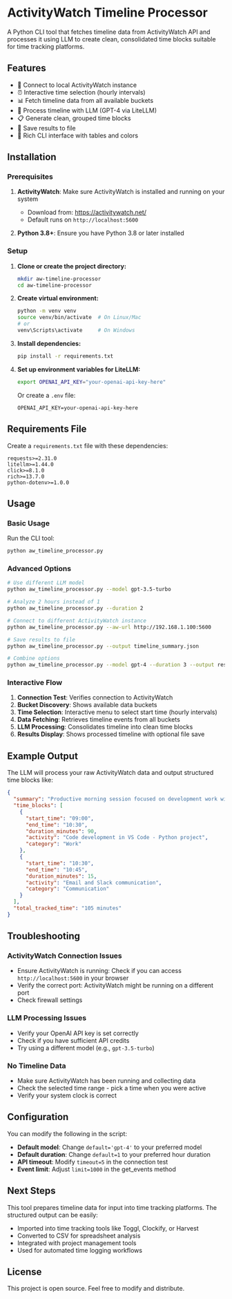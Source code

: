 # ActivityWatch Timeline Processor

A Python CLI tool that fetches timeline data from ActivityWatch API and processes it using LLM to create clean, consolidated time blocks suitable for time tracking platforms.

## Features

- 🔗 Connect to local ActivityWatch instance
- ⏰ Interactive time selection (hourly intervals)
- 📊 Fetch timeline data from all available buckets
- 🤖 Process timeline with LLM (GPT-4 via LiteLLM)
- 📋 Generate clean, grouped time blocks
- 💾 Save results to file
- 🎨 Rich CLI interface with tables and colors

## Installation

### Prerequisites

1. **ActivityWatch**: Make sure ActivityWatch is installed and running on your system

   - Download from: <https://activitywatch.net/>
   - Default runs on `http://localhost:5600`

2. **Python 3.8+**: Ensure you have Python 3.8 or later installed

### Setup

1. **Clone or create the project directory:**

   ```bash
   mkdir aw-timeline-processor
   cd aw-timeline-processor
   ```

2. **Create virtual environment:**

   ```bash
   python -m venv venv
   source venv/bin/activate  # On Linux/Mac
   # or
   venv\Scripts\activate     # On Windows
   ```

3. **Install dependencies:**

   ```bash
   pip install -r requirements.txt
   ```

4. **Set up environment variables for LiteLLM:**

   ```bash
   export OPENAI_API_KEY="your-openai-api-key-here"
   ```

   Or create a `.env` file:

   ```
   OPENAI_API_KEY=your-openai-api-key-here
   ```

## Requirements File

Create a `requirements.txt` file with these dependencies:

```
requests>=2.31.0
litellm>=1.44.0
click>=8.1.0
rich>=13.7.0
python-dotenv>=1.0.0
```

## Usage

### Basic Usage

Run the CLI tool:

```bash
python aw_timeline_processor.py
```

### Advanced Options

```bash
# Use different LLM model
python aw_timeline_processor.py --model gpt-3.5-turbo

# Analyze 2 hours instead of 1
python aw_timeline_processor.py --duration 2

# Connect to different ActivityWatch instance
python aw_timeline_processor.py --aw-url http://192.168.1.100:5600

# Save results to file
python aw_timeline_processor.py --output timeline_summary.json

# Combine options
python aw_timeline_processor.py --model gpt-4 --duration 3 --output results.json
```

### Interactive Flow

1. **Connection Test**: Verifies connection to ActivityWatch
2. **Bucket Discovery**: Shows available data buckets
3. **Time Selection**: Interactive menu to select start time (hourly intervals)
4. **Data Fetching**: Retrieves timeline events from all buckets
5. **LLM Processing**: Consolidates timeline into clean time blocks
6. **Results Display**: Shows processed timeline with optional file save

## Example Output

The LLM will process your raw ActivityWatch data and output structured time blocks like:

```json
{
  "summary": "Productive morning session focused on development work with some communication",
  "time_blocks": [
    {
      "start_time": "09:00",
      "end_time": "10:30",
      "duration_minutes": 90,
      "activity": "Code development in VS Code - Python project",
      "category": "Work"
    },
    {
      "start_time": "10:30",
      "end_time": "10:45",
      "duration_minutes": 15,
      "activity": "Email and Slack communication",
      "category": "Communication"
    }
  ],
  "total_tracked_time": "105 minutes"
}
```

## Troubleshooting

### ActivityWatch Connection Issues

- Ensure ActivityWatch is running: Check if you can access `http://localhost:5600` in your browser
- Verify the correct port: ActivityWatch might be running on a different port
- Check firewall settings

### LLM Processing Issues

- Verify your OpenAI API key is set correctly
- Check if you have sufficient API credits
- Try using a different model (e.g., `gpt-3.5-turbo`)

### No Timeline Data

- Make sure ActivityWatch has been running and collecting data
- Check the selected time range - pick a time when you were active
- Verify your system clock is correct

## Configuration

You can modify the following in the script:

- **Default model**: Change `default='gpt-4'` to your preferred model
- **Default duration**: Change `default=1` to your preferred hour duration
- **API timeout**: Modify `timeout=5` in the connection test
- **Event limit**: Adjust `limit=1000` in the get_events method

## Next Steps

This tool prepares timeline data for input into time tracking platforms. The structured output can be easily:

- Imported into time tracking tools like Toggl, Clockify, or Harvest
- Converted to CSV for spreadsheet analysis
- Integrated with project management tools
- Used for automated time logging workflows

## License

This project is open source. Feel free to modify and distribute.
